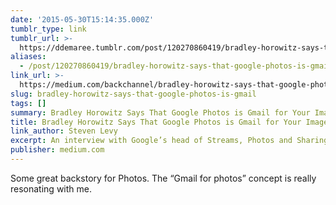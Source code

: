 ```yaml
---
date: '2015-05-30T15:14:35.000Z'
tumblr_type: link
tumblr_url: >-
  https://ddemaree.tumblr.com/post/120270860419/bradley-horowitz-says-that-google-photos-is-gmail
aliases:
  - /post/120270860419/bradley-horowitz-says-that-google-photos-is-gmail
link_url: >-
  https://medium.com/backchannel/bradley-horowitz-says-that-google-photos-is-gmail-for-your-images-and-that-google-plus-is-not-dead-54be1d641526
slug: bradley-horowitz-says-that-google-photos-is-gmail
tags: []
summary: Bradley Horowitz Says That Google Photos is Gmail for Your Images
title: Bradley Horowitz Says That Google Photos is Gmail for Your Images
link_author: Steven Levy
excerpt: An interview with Google’s head of Streams, Photos and Sharing
publisher: medium.com
---
```


<p>Some great backstory for Photos. The&nbsp;“Gmail for photos” concept is really resonating with me.</p>